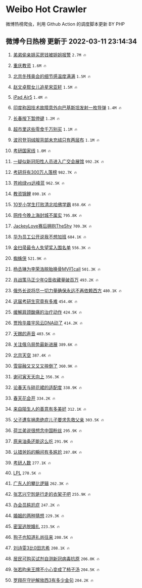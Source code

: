 # Weibo Hot Crawler 



微博热榜爬虫，利用 Github Action 的调度脚本更新 BY PHP 


## 微博今日热榜 更新于 2022-03-11 23:14:34 
1. [弟弟偷亲姐买房钱被姐姐报警](https://s.weibo.com/weibo?q=%23%E5%BC%9F%E5%BC%9F%E5%81%B7%E4%BA%B2%E5%A7%90%E4%B9%B0%E6%88%BF%E9%92%B1%E8%A2%AB%E5%A7%90%E5%A7%90%E6%8A%A5%E8%AD%A6%23&Refer=top) `2.7M 🔥` 

1. [重庆教资](https://s.weibo.com/weibo?q=%E9%87%8D%E5%BA%86%E6%95%99%E8%B5%84&Refer=top) `1.6M 🔥` 

1. [北京冬残奥会的细节感温度满满](https://s.weibo.com/weibo?q=%23%E5%8C%97%E4%BA%AC%E5%86%AC%E6%AE%8B%E5%A5%A5%E4%BC%9A%E7%9A%84%E7%BB%86%E8%8A%82%E6%84%9F%E6%B8%A9%E5%BA%A6%E6%BB%A1%E6%BB%A1%23&Refer=top) `1.5M 🔥` 

1. [赵文卓帮女儿追星宋亚轩](https://s.weibo.com/weibo?q=%23%E8%B5%B5%E6%96%87%E5%8D%93%E5%B8%AE%E5%A5%B3%E5%84%BF%E8%BF%BD%E6%98%9F%E5%AE%8B%E4%BA%9A%E8%BD%A9%23&Refer=top) `1.5M 🔥` 

1. [iPad Air5](https://s.weibo.com/weibo?q=iPad%20Air5&Refer=top) `1.4M 🔥` 

1. [印度称因技术故障意外向巴基斯坦发射一枚导弹](https://s.weibo.com/weibo?q=%23%E5%8D%B0%E5%BA%A6%E7%A7%B0%E5%9B%A0%E6%8A%80%E6%9C%AF%E6%95%85%E9%9A%9C%E6%84%8F%E5%A4%96%E5%90%91%E5%B7%B4%E5%9F%BA%E6%96%AF%E5%9D%A6%E5%8F%91%E5%B0%84%E4%B8%80%E6%9E%9A%E5%AF%BC%E5%BC%B9%23&Refer=top) `1.4M 🔥` 

1. [长春按下暂停键](https://s.weibo.com/weibo?q=%23%E9%95%BF%E6%98%A5%E6%8C%89%E4%B8%8B%E6%9A%82%E5%81%9C%E9%94%AE%23&Refer=top) `1.2M 🔥` 

1. [超市里这些零食千万别买](https://s.weibo.com/weibo?q=%23%E8%B6%85%E5%B8%82%E9%87%8C%E8%BF%99%E4%BA%9B%E9%9B%B6%E9%A3%9F%E5%8D%83%E4%B8%87%E5%88%AB%E4%B9%B0%23&Refer=top) `1.1M 🔥` 

1. [波司登羽绒服背部未充绒只有两层布](https://s.weibo.com/weibo?q=%23%E6%B3%A2%E5%8F%B8%E7%99%BB%E7%BE%BD%E7%BB%92%E6%9C%8D%E8%83%8C%E9%83%A8%E6%9C%AA%E5%85%85%E7%BB%92%E5%8F%AA%E6%9C%89%E4%B8%A4%E5%B1%82%E5%B8%83%23&Refer=top) `1.1M 🔥` 

1. [考研国家线](https://s.weibo.com/weibo?q=%23%E8%80%83%E7%A0%94%E5%9B%BD%E5%AE%B6%E7%BA%BF%23&Refer=top) `1.0M 🔥` 

1. [一疑似新冠阳性人员进入广交会展馆](https://s.weibo.com/weibo?q=%23%E4%B8%80%E7%96%91%E4%BC%BC%E6%96%B0%E5%86%A0%E9%98%B3%E6%80%A7%E4%BA%BA%E5%91%98%E8%BF%9B%E5%85%A5%E5%B9%BF%E4%BA%A4%E4%BC%9A%E5%B1%95%E9%A6%86%23&Refer=top) `992.2K 🔥` 

1. [考研将有300万人落榜](https://s.weibo.com/weibo?q=%23%E8%80%83%E7%A0%94%E5%B0%86%E6%9C%89300%E4%B8%87%E4%BA%BA%E8%90%BD%E6%A6%9C%23&Refer=top) `982.7K 🔥` 

1. [苍岭绿vs远峰蓝](https://s.weibo.com/weibo?q=%E8%8B%8D%E5%B2%AD%E7%BB%BFvs%E8%BF%9C%E5%B3%B0%E8%93%9D&Refer=top) `962.5K 🔥` 

1. [教资锦鲤](https://s.weibo.com/weibo?q=%E6%95%99%E8%B5%84%E9%94%A6%E9%B2%A4&Refer=top) `890.1K 🔥` 

1. [10岁小学生打败清北哈佛学霸](https://s.weibo.com/weibo?q=%2310%E5%B2%81%E5%B0%8F%E5%AD%A6%E7%94%9F%E6%89%93%E8%B4%A5%E6%B8%85%E5%8C%97%E5%93%88%E4%BD%9B%E5%AD%A6%E9%9C%B8%23&Refer=top) `858.6K 🔥` 

1. [网传今晚上海封城不属实](https://s.weibo.com/weibo?q=%23%E7%BD%91%E4%BC%A0%E4%BB%8A%E6%99%9A%E4%B8%8A%E6%B5%B7%E5%B0%81%E5%9F%8E%E4%B8%8D%E5%B1%9E%E5%AE%9E%23&Refer=top) `795.8K 🔥` 

1. [JackeyLove赛后拥抱TheShy](https://s.weibo.com/weibo?q=%23JackeyLove%E8%B5%9B%E5%90%8E%E6%8B%A5%E6%8A%B1TheShy%23&Refer=top) `709.3K 🔥` 

1. [华为员工公开说我不想加班](https://s.weibo.com/weibo?q=%23%E5%8D%8E%E4%B8%BA%E5%91%98%E5%B7%A5%E5%85%AC%E5%BC%80%E8%AF%B4%E6%88%91%E4%B8%8D%E6%83%B3%E5%8A%A0%E7%8F%AD%23&Refer=top) `684.1K 🔥` 

1. [金扫帚最令人失望奖入围名单](https://s.weibo.com/weibo?q=%23%E9%87%91%E6%89%AB%E5%B8%9A%E6%9C%80%E4%BB%A4%E4%BA%BA%E5%A4%B1%E6%9C%9B%E5%A5%96%E5%85%A5%E5%9B%B4%E5%90%8D%E5%8D%95%23&Refer=top) `556.3K 🔥` 

1. [蜘蛛侠](https://s.weibo.com/weibo?q=%E8%9C%98%E8%9B%9B%E4%BE%A0&Refer=top) `521.9K 🔥` 

1. [杨丞琳为李荣浩脱胎换骨MV打call](https://s.weibo.com/weibo?q=%23%E6%9D%A8%E4%B8%9E%E7%90%B3%E4%B8%BA%E6%9D%8E%E8%8D%A3%E6%B5%A9%E8%84%B1%E8%83%8E%E6%8D%A2%E9%AA%A8MV%E6%89%93call%23&Refer=top) `501.3K 🔥` 

1. [肖战策马正少年Q音收藏量破百万](https://s.weibo.com/weibo?q=%23%E8%82%96%E6%88%98%E7%AD%96%E9%A9%AC%E6%AD%A3%E5%B0%91%E5%B9%B4Q%E9%9F%B3%E6%94%B6%E8%97%8F%E9%87%8F%E7%A0%B4%E7%99%BE%E4%B8%87%23&Refer=top) `493.2K 🔥` 

1. [俄外长说将尽一切力量确保永远不再依赖西方](https://s.weibo.com/weibo?q=%23%E4%BF%84%E5%A4%96%E9%95%BF%E8%AF%B4%E5%B0%86%E5%B0%BD%E4%B8%80%E5%88%87%E5%8A%9B%E9%87%8F%E7%A1%AE%E4%BF%9D%E6%B0%B8%E8%BF%9C%E4%B8%8D%E5%86%8D%E4%BE%9D%E8%B5%96%E8%A5%BF%E6%96%B9%23&Refer=top) `480.1K 🔥` 

1. [这届考研生究竟有多难](https://s.weibo.com/weibo?q=%23%E8%BF%99%E5%B1%8A%E8%80%83%E7%A0%94%E7%94%9F%E7%A9%B6%E7%AB%9F%E6%9C%89%E5%A4%9A%E9%9A%BE%23&Refer=top) `454.4K 🔥` 

1. [缓解肩颈酸痛的治疗动作](https://s.weibo.com/weibo?q=%23%E7%BC%93%E8%A7%A3%E8%82%A9%E9%A2%88%E9%85%B8%E7%97%9B%E7%9A%84%E6%B2%BB%E7%96%97%E5%8A%A8%E4%BD%9C%23&Refer=top) `424.5K 🔥` 

1. [贾玲华晨宇风云DNA动了](https://s.weibo.com/weibo?q=%23%E8%B4%BE%E7%8E%B2%E5%8D%8E%E6%99%A8%E5%AE%87%E9%A3%8E%E4%BA%91DNA%E5%8A%A8%E4%BA%86%23&Refer=top) `414.2K 🔥` 

1. [天赐的声音](https://s.weibo.com/weibo?q=%E5%A4%A9%E8%B5%90%E7%9A%84%E5%A3%B0%E9%9F%B3&Refer=top) `403.5K 🔥` 

1. [关注俄乌局势最新进展](https://s.weibo.com/weibo?q=%23%E5%85%B3%E6%B3%A8%E4%BF%84%E4%B9%8C%E5%B1%80%E5%8A%BF%E6%9C%80%E6%96%B0%E8%BF%9B%E5%B1%95%23&Refer=top) `389.6K 🔥` 

1. [北京天空](https://s.weibo.com/weibo?q=%23%E5%8C%97%E4%BA%AC%E5%A4%A9%E7%A9%BA%23&Refer=top) `387.4K 🔥` 

1. [雪容融又又又又摔倒了](https://s.weibo.com/weibo?q=%23%E9%9B%AA%E5%AE%B9%E8%9E%8D%E5%8F%88%E5%8F%88%E5%8F%88%E5%8F%88%E6%91%94%E5%80%92%E4%BA%86%23&Refer=top) `360.9K 🔥` 

1. [谢可寅天天向上](https://s.weibo.com/weibo?q=%23%E8%B0%A2%E5%8F%AF%E5%AF%85%E5%A4%A9%E5%A4%A9%E5%90%91%E4%B8%8A%23&Refer=top) `356.3K 🔥` 

1. [论春天与碎花裙的适配度](https://s.weibo.com/weibo?q=%23%E8%AE%BA%E6%98%A5%E5%A4%A9%E4%B8%8E%E7%A2%8E%E8%8A%B1%E8%A3%99%E7%9A%84%E9%80%82%E9%85%8D%E5%BA%A6%23&Refer=top) `338.9K 🔥` 

1. [春天花会开](https://s.weibo.com/weibo?q=%E6%98%A5%E5%A4%A9%E8%8A%B1%E4%BC%9A%E5%BC%80&Refer=top) `334.2K 🔥` 

1. [来自陌生人的善意有多美好](https://s.weibo.com/weibo?q=%23%E6%9D%A5%E8%87%AA%E9%99%8C%E7%94%9F%E4%BA%BA%E7%9A%84%E5%96%84%E6%84%8F%E6%9C%89%E5%A4%9A%E7%BE%8E%E5%A5%BD%23&Refer=top) `312.1K 🔥` 

1. [父子遭车祸患绝症儿子要求先救父亲](https://s.weibo.com/weibo?q=%23%E7%88%B6%E5%AD%90%E9%81%AD%E8%BD%A6%E7%A5%B8%E6%82%A3%E7%BB%9D%E7%97%87%E5%84%BF%E5%AD%90%E8%A6%81%E6%B1%82%E5%85%88%E6%95%91%E7%88%B6%E4%BA%B2%23&Refer=top) `303.5K 🔥` 

1. [荷兰弟说很想念中国粉丝](https://s.weibo.com/weibo?q=%23%E8%8D%B7%E5%85%B0%E5%BC%9F%E8%AF%B4%E5%BE%88%E6%83%B3%E5%BF%B5%E4%B8%AD%E5%9B%BD%E7%B2%89%E4%B8%9D%23&Refer=top) `295.9K 🔥` 

1. [原来油条还能这么吃](https://s.weibo.com/weibo?q=%23%E5%8E%9F%E6%9D%A5%E6%B2%B9%E6%9D%A1%E8%BF%98%E8%83%BD%E8%BF%99%E4%B9%88%E5%90%83%23&Refer=top) `291.9K 🔥` 

1. [认错爸妈的瞬间有多尴尬](https://s.weibo.com/weibo?q=%23%E8%AE%A4%E9%94%99%E7%88%B8%E5%A6%88%E7%9A%84%E7%9E%AC%E9%97%B4%E6%9C%89%E5%A4%9A%E5%B0%B4%E5%B0%AC%23&Refer=top) `287.8K 🔥` 

1. [考研人数](https://s.weibo.com/weibo?q=%E8%80%83%E7%A0%94%E4%BA%BA%E6%95%B0&Refer=top) `277.1K 🔥` 

1. [LPL](https://s.weibo.com/weibo?q=LPL&Refer=top) `270.5K 🔥` 

1. [广东人的攀比逻辑](https://s.weibo.com/weibo?q=%E5%B9%BF%E4%B8%9C%E4%BA%BA%E7%9A%84%E6%94%80%E6%AF%94%E9%80%BB%E8%BE%91&Refer=top) `262.3K 🔥` 

1. [张艺兴宁恕是行走的衣架子吧](https://s.weibo.com/weibo?q=%23%E5%BC%A0%E8%89%BA%E5%85%B4%E5%AE%81%E6%81%95%E6%98%AF%E8%A1%8C%E8%B5%B0%E7%9A%84%E8%A1%A3%E6%9E%B6%E5%AD%90%E5%90%A7%23&Refer=top) `255.9K 🔥` 

1. [办会员尴尬症](https://s.weibo.com/weibo?q=%23%E5%8A%9E%E4%BC%9A%E5%91%98%E5%B0%B4%E5%B0%AC%E7%97%87%23&Refer=top) `247.2K 🔥` 

1. [婚姻的两种猜想](https://s.weibo.com/weibo?q=%E5%A9%9A%E5%A7%BB%E7%9A%84%E4%B8%A4%E7%A7%8D%E7%8C%9C%E6%83%B3&Refer=top) `229.3K 🔥` 

1. [密室逃脱婚礼](https://s.weibo.com/weibo?q=%23%E5%AF%86%E5%AE%A4%E9%80%83%E8%84%B1%E5%A9%9A%E7%A4%BC%23&Refer=top) `223.5K 🔥` 

1. [狗子也知道礼尚往来](https://s.weibo.com/weibo?q=%23%E7%8B%97%E5%AD%90%E4%B9%9F%E7%9F%A5%E9%81%93%E7%A4%BC%E5%B0%9A%E5%BE%80%E6%9D%A5%23&Refer=top) `208.5K 🔥` 

1. [刘诗雯3比0田志希](https://s.weibo.com/weibo?q=%23%E5%88%98%E8%AF%97%E9%9B%AF3%E6%AF%940%E7%94%B0%E5%BF%97%E5%B8%8C%23&Refer=top) `208.1K 🔥` 

1. [居民可购买试剂自测新冠病毒抗原](https://s.weibo.com/weibo?q=%23%E5%B1%85%E6%B0%91%E5%8F%AF%E8%B4%AD%E4%B9%B0%E8%AF%95%E5%89%82%E8%87%AA%E6%B5%8B%E6%96%B0%E5%86%A0%E7%97%85%E6%AF%92%E6%8A%97%E5%8E%9F%23&Refer=top) `206.0K 🔥` 

1. [张若昀来王牌不小心变成了柿子汤](https://s.weibo.com/weibo?q=%23%E5%BC%A0%E8%8B%A5%E6%98%80%E6%9D%A5%E7%8E%8B%E7%89%8C%E4%B8%8D%E5%B0%8F%E5%BF%83%E5%8F%98%E6%88%90%E4%BA%86%E6%9F%BF%E5%AD%90%E6%B1%A4%23&Refer=top) `204.5K 🔥` 

1. [罗翔在守护解放西3有多少金句](https://s.weibo.com/weibo?q=%23%E7%BD%97%E7%BF%94%E5%9C%A8%E5%AE%88%E6%8A%A4%E8%A7%A3%E6%94%BE%E8%A5%BF3%E6%9C%89%E5%A4%9A%E5%B0%91%E9%87%91%E5%8F%A5%23&Refer=top) `204.2K 🔥` 

